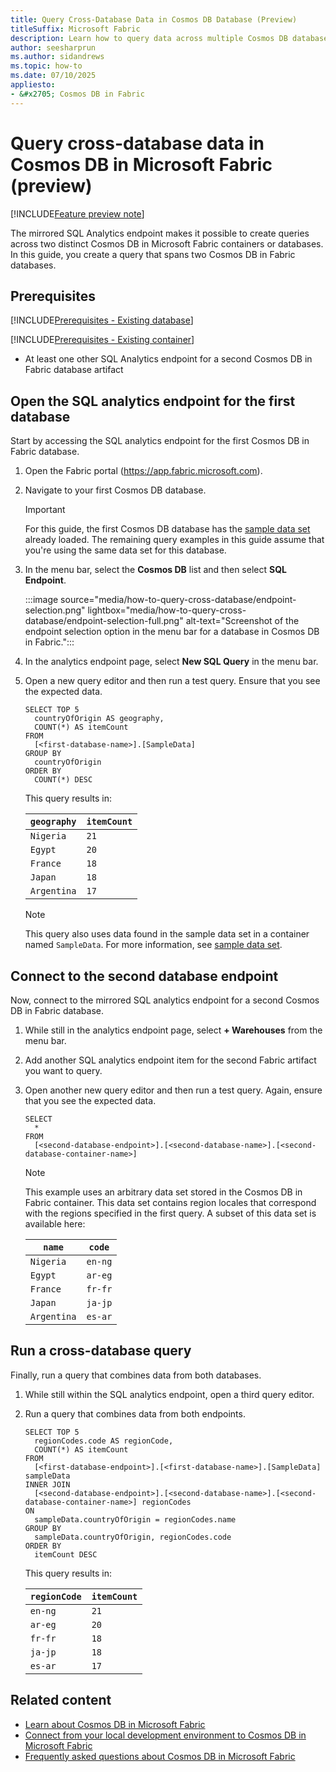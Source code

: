 ```yaml
---
title: Query Cross-Database Data in Cosmos DB Database (Preview)
titleSuffix: Microsoft Fabric
description: Learn how to query data across multiple Cosmos DB databases in Microsoft Fabric during the preview, including setup and best practices.
author: seesharprun
ms.author: sidandrews
ms.topic: how-to
ms.date: 07/10/2025
appliesto:
- &#x2705; Cosmos DB in Fabric
---
```


# Query cross-database data in Cosmos DB in Microsoft Fabric (preview)

[!INCLUDE[Feature preview note](../../includes/feature-preview-note.md)]

The mirrored SQL Analytics endpoint makes it possible to create queries across two distinct Cosmos DB in Microsoft Fabric containers or databases. In this guide, you create a query that spans two Cosmos DB in Fabric databases.

## Prerequisites

[!INCLUDE[Prerequisites - Existing database](includes/prerequisite-existing-database.md)]

[!INCLUDE[Prerequisites - Existing container](includes/prerequisite-existing-container.md)]

- At least one other SQL Analytics endpoint for a second Cosmos DB in Fabric database artifact

## Open the SQL analytics endpoint for the first database

Start by accessing the SQL analytics endpoint for the first Cosmos DB in Fabric database.

1. Open the Fabric portal (<https://app.fabric.microsoft.com>).

1. Navigate to your first Cosmos DB database.

    > [!IMPORTANT]
    > For this guide, the first Cosmos DB database has the [sample data set](sample-data.md) already loaded. The remaining query examples in this guide assume that you're using the same data set for this database.

1. In the menu bar, select the **Cosmos DB** list and then select **SQL Endpoint**.

    :::image source="media/how-to-query-cross-database/endpoint-selection.png" lightbox="media/how-to-query-cross-database/endpoint-selection-full.png" alt-text="Screenshot of the endpoint selection option in the menu bar for a database in Cosmos DB in Fabric.":::

1. In the analytics endpoint page, select **New SQL Query** in the menu bar.

1. Open a new query editor and then run a test query. Ensure that you see the expected data.

    ```tsql
    SELECT TOP 5
      countryOfOrigin AS geography,
      COUNT(*) AS itemCount
    FROM
      [<first-database-name>].[SampleData]
    GROUP BY
      countryOfOrigin
    ORDER BY
      COUNT(*) DESC
    ```

    This query results in:

    | `geography` | `itemCount` |
    | --- | --- |
    | `Nigeria` | `21` |
    | `Egypt` | `20` |
    | `France` | `18` |
    | `Japan` | `18` |
    | `Argentina` | `17` |

    > [!NOTE]
    > This query also uses data found in the sample data set in a container named `SampleData`. For more information, see [sample data set](sample-data.md).

## Connect to the second database endpoint

Now, connect to the mirrored SQL analytics endpoint for a second Cosmos DB in Fabric database.

1. While still in the analytics endpoint page, select **+ Warehouses** from the menu bar.

1. Add another SQL analytics endpoint item for the second Fabric artifact you want to query.

1. Open another new query editor and then run a test query. Again, ensure that you see the expected data.

    ```tsql
    SELECT 
      *
    FROM
      [<second-database-endpoint>].[<second-database-name>].[<second-database-container-name>]
    ```

    > [!NOTE]
    > This example uses an arbitrary data set stored in the Cosmos DB in Fabric container. This data set contains region locales that correspond with the regions specified in the first query. A subset of this data set is available here:
    >
    > | `name` | `code` |
    > | --- | --- |
    > | `Nigeria` | `en-ng` |
    > | `Egypt` | `ar-eg` |
    > | `France` | `fr-fr` |
    > | `Japan` | `ja-jp` |
    > | `Argentina` | `es-ar` |
    >

## Run a cross-database query

Finally, run a query that combines data from both databases.

1. While still within the SQL analytics endpoint, open a third query editor.
 
1. Run a query that combines data from both endpoints.

    ```tsql
    SELECT TOP 5
      regionCodes.code AS regionCode,
      COUNT(*) AS itemCount
    FROM
      [<first-database-endpoint>].[<first-database-name>].[SampleData] sampleData
    INNER JOIN
      [<second-database-endpoint>].[<second-database-name>].[<second-database-container-name>] regionCodes
    ON
      sampleData.countryOfOrigin = regionCodes.name
    GROUP BY
      sampleData.countryOfOrigin, regionCodes.code
    ORDER BY
      itemCount DESC
    ```

    This query results in:
    
    | `regionCode` | `itemCount` |
    | --- | --- |
    | `en-ng` | `21` |
    | `ar-eg` | `20` |
    | `fr-fr` | `18` |
    | `ja-jp` | `18` |
    | `es-ar` | `17` |

## Related content

- [Learn about Cosmos DB in Microsoft Fabric](overview.md)
- [Connect from your local development environment to Cosmos DB in Microsoft Fabric](how-to-connect-development.md)
- [Frequently asked questions about Cosmos DB in Microsoft Fabric](faq.yml)
